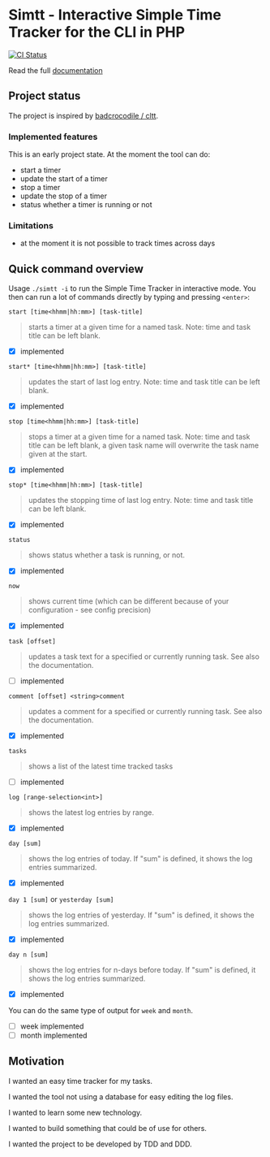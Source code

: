# Simtt - Interactive Simple Time Tracker for the CLI in PHP

[![CI Status](https://github.com/sigma-z/simtt/workflows/Continuous%20Integration/badge.svg)](https://github.com/sigma-z/simtt/actions)

Read the full [documentation](https://github.com/sigma-z/simtt/blob/master/docs/documentation.md)

## Project status

The project is inspired by [badcrocodile / cltt](https://github.com/badcrocodile/cltt).


### Implemented features

This is an early project state. At the moment the tool can do:
- start a timer
- update the start of a timer
- stop a timer
- update the stop of a timer
- status whether a timer is running or not

### Limitations

- at the moment it is not possible to track times across days


## Quick command overview

Usage `./simtt -i` to run the Simple Time Tracker in interactive mode.
 You then can run a lot of commands directly by typing and pressing `<enter>`:

`start [time<hhmm|hh:mm>] [task-title]`
> starts a timer at a given time for a named task. Note: time and task title can be left blank.
- [x] implemented

`start* [time<hhmm|hh:mm>] [task-title]`
> updates the start of last log entry. Note: time and task title can be left blank.
- [x] implemented

`stop [time<hhmm|hh:mm>] [task-title]`
> stops a timer at a given time for a named task. Note: time and task title can be left blank, a given task name will overwrite the task name given at the start.
- [x] implemented

`stop* [time<hhmm|hh:mm>] [task-title]`
> updates the stopping time of last log entry. Note: time and task title can be left blank.
- [x] implemented

`status`
> shows status whether a task is running, or not.
- [x] implemented

`now`
> shows current time (which can be different because of your configuration - see config precision)
- [x] implemented

`task [offset]`
> updates a task text for a specified or currently running task. See also the documentation.
- [ ] implemented

`comment [offset] <string>comment`
> updates a comment for a specified or currently running task. See also the documentation.
- [x] implemented

`tasks`
> shows a list of the latest time tracked tasks
- [ ] implemented

`log [range-selection<int>]`
> shows the latest log entries by range.
- [x] implemented

`day [sum]`
> shows the log entries of today. If "sum" is defined, it shows the log entries summarized.
- [x] implemented

`day 1 [sum]` or `yesterday [sum]`
> shows the log entries of yesterday. If "sum" is defined, it shows the log entries summarized.
- [x] implemented

`day n [sum]`
> shows the log entries for n-days before today. If "sum" is defined, it shows the log entries summarized.
- [x] implemented

You can do the same type of output for `week` and `month`.
- [ ] week implemented
- [ ] month implemented

## Motivation

I wanted an easy time tracker for my tasks.

I wanted the tool not using a database for easy editing the log files.

I wanted to learn some new technology.

I wanted to build something that could be of use for others.

I wanted the project to be developed by TDD and DDD.
